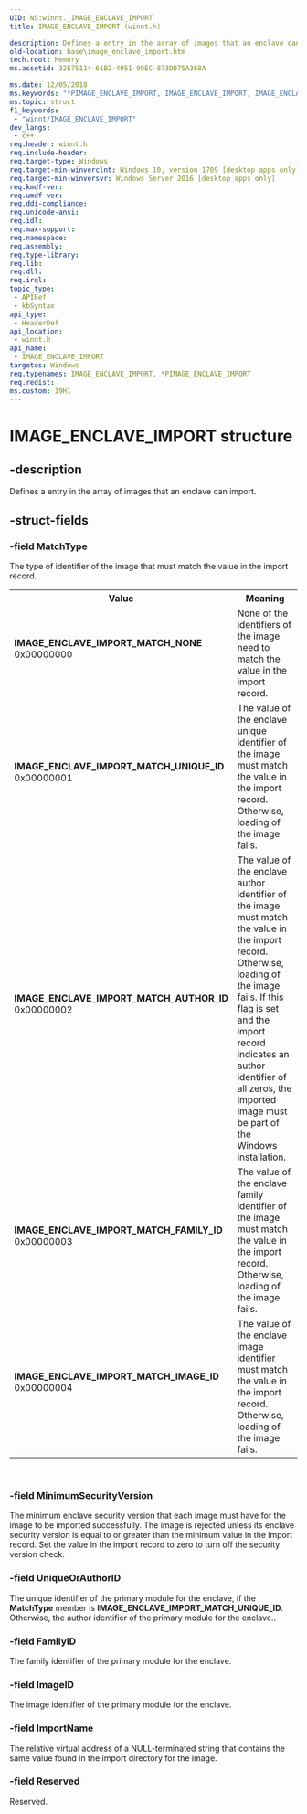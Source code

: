 ```yaml
---
UID: NS:winnt._IMAGE_ENCLAVE_IMPORT
title: IMAGE_ENCLAVE_IMPORT (winnt.h)

description: Defines a entry in the array of images that an enclave can import.
old-location: base\image_enclave_import.htm
tech.root: Memory
ms.assetid: 32E75114-61B2-4051-99EC-873DD75A368A

ms.date: 12/05/2018
ms.keywords: "*PIMAGE_ENCLAVE_IMPORT, IMAGE_ENCLAVE_IMPORT, IMAGE_ENCLAVE_IMPORT structure, IMAGE_ENCLAVE_IMPORT_MATCH_AUTHOR_ID, IMAGE_ENCLAVE_IMPORT_MATCH_FAMILY_ID, IMAGE_ENCLAVE_IMPORT_MATCH_IMAGE_ID, IMAGE_ENCLAVE_IMPORT_MATCH_NONE, IMAGE_ENCLAVE_IMPORT_MATCH_UNIQUE_ID, PIMAGE_ENCLAVE_IMPORT, PIMAGE_ENCLAVE_IMPORT structure pointer, base.image_enclave_import, winnt/IMAGE_ENCLAVE_IMPORT, winnt/PIMAGE_ENCLAVE_IMPORT"
ms.topic: struct
f1_keywords: 
 - "winnt/IMAGE_ENCLAVE_IMPORT"
dev_langs:
 - c++
req.header: winnt.h
req.include-header: 
req.target-type: Windows
req.target-min-winverclnt: Windows 10, version 1709 [desktop apps only]
req.target-min-winversvr: Windows Server 2016 [desktop apps only]
req.kmdf-ver: 
req.umdf-ver: 
req.ddi-compliance: 
req.unicode-ansi: 
req.idl: 
req.max-support: 
req.namespace: 
req.assembly: 
req.type-library: 
req.lib: 
req.dll: 
req.irql: 
topic_type:
 - APIRef
 - kbSyntax
api_type:
 - HeaderDef
api_location:
 - winnt.h
api_name:
 - IMAGE_ENCLAVE_IMPORT
targetos: Windows
req.typenames: IMAGE_ENCLAVE_IMPORT, *PIMAGE_ENCLAVE_IMPORT
req.redist: 
ms.custom: 19H1
---
```


# IMAGE_ENCLAVE_IMPORT structure


## -description


Defines a entry in the array of images that an enclave can import.


## -struct-fields




### -field MatchType

The type of identifier of the image that must match the value in the import record.

<table>
<tr>
<th>Value</th>
<th>Meaning</th>
</tr>
<tr>
<td width="40%"><a id="IMAGE_ENCLAVE_IMPORT_MATCH_NONE"></a><a id="image_enclave_import_match_none"></a><dl>
<dt><b>IMAGE_ENCLAVE_IMPORT_MATCH_NONE</b></dt>
<dt>0x00000000</dt>
</dl>
</td>
<td width="60%">
None of the identifiers of the image need to match the value in the import record.

</td>
</tr>
<tr>
<td width="40%"><a id="IMAGE_ENCLAVE_IMPORT_MATCH_UNIQUE_ID"></a><a id="image_enclave_import_match_unique_id"></a><dl>
<dt><b>IMAGE_ENCLAVE_IMPORT_MATCH_UNIQUE_ID</b></dt>
<dt>0x00000001</dt>
</dl>
</td>
<td width="60%">
The value of the enclave unique identifier of the image must match the value in the import record. Otherwise, loading of the image fails.

</td>
</tr>
<tr>
<td width="40%"><a id="IMAGE_ENCLAVE_IMPORT_MATCH_AUTHOR_ID"></a><a id="image_enclave_import_match_author_id"></a><dl>
<dt><b>IMAGE_ENCLAVE_IMPORT_MATCH_AUTHOR_ID</b></dt>
<dt>0x00000002</dt>
</dl>
</td>
<td width="60%">
The value of the enclave author identifier of the image must match the value in the import record. Otherwise, loading of the image fails. If this flag is set and the import record indicates an author identifier of all zeros, the imported image must be part of the Windows installation.

</td>
</tr>
<tr>
<td width="40%"><a id="IMAGE_ENCLAVE_IMPORT_MATCH_FAMILY_ID"></a><a id="image_enclave_import_match_family_id"></a><dl>
<dt><b>IMAGE_ENCLAVE_IMPORT_MATCH_FAMILY_ID</b></dt>
<dt>0x00000003</dt>
</dl>
</td>
<td width="60%">
The value of the enclave family identifier of the image must match the value in the import record. Otherwise, loading of the image fails.

</td>
</tr>
<tr>
<td width="40%"><a id="IMAGE_ENCLAVE_IMPORT_MATCH_IMAGE_ID"></a><a id="image_enclave_import_match_image_id"></a><dl>
<dt><b>IMAGE_ENCLAVE_IMPORT_MATCH_IMAGE_ID</b></dt>
<dt>0x00000004</dt>
</dl>
</td>
<td width="60%">
The value of the enclave image identifier must match the value in the import record. Otherwise, loading of the image fails.

</td>
</tr>
</table>
 


### -field MinimumSecurityVersion

The minimum enclave security version that each image must have for the image to be imported successfully. The image is rejected unless its enclave security version is equal to or greater than the minimum value in the import record.  Set the value in the import record to zero to turn off the security version check. 


### -field UniqueOrAuthorID

The unique identifier of the primary module for the enclave, if the <b>MatchType</b> member is <b>IMAGE_ENCLAVE_IMPORT_MATCH_UNIQUE_ID</b>. Otherwise, the author identifier of the primary module for the enclave..


### -field FamilyID

The family identifier of the primary module for the enclave.


### -field ImageID

The image identifier of the primary module for the enclave.


### -field ImportName

The relative virtual address of a NULL-terminated string that contains the same value found in the import directory for the image.


### -field Reserved

Reserved.

